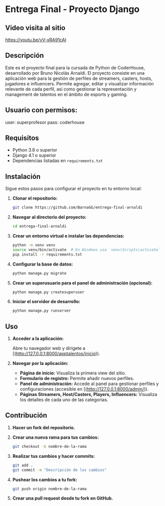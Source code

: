 # Entrega Final - Proyecto Django

## Video visita al sitio

https://youtu.be/yV-xRA91cAI

## Descripción

Este es el proyecto final para la cursada de Python de CoderHouse, desarrollado por Bruno Nicolás Arnaldi. El proyecto consiste en una aplicación web para la gestión de perfiles de streamers, casters, hosts, jugadores e influencers. Permite agregar, editar y visualizar información relevante de cada perfil, así como gestionar la representación y management de talentos en el ámbito de esports y gaming.

## Usuario con permisos:
user: superprofesor
pass: coderhouse

## Requisitos

- Python 3.8 o superior
- Django 4.1 o superior
- Dependencias listadas en `requirements.txt`

## Instalación

Sigue estos pasos para configurar el proyecto en tu entorno local:

1. **Clonar el repositorio:**

    ```bash
    git clone https://github.com/BarnaGG/entrega-final-arnaldi
    ```

2. **Navegar al directorio del proyecto:**

    ```bash
    cd entrega-final-arnaldi
    ```

3. **Crear un entorno virtual e instalar las dependencias:**

    ```bash
    python -m venv venv
    source venv/bin/activate  # En Windows usa `venv\Scripts\activate`
    pip install -r requirements.txt
    ```

4. **Configurar la base de datos:**

    ```bash
    python manage.py migrate
    ```

5. **Crear un superusuario para el panel de administración (opcional):**

    ```bash
    python manage.py createsuperuser
    ```

6. **Iniciar el servidor de desarrollo:**

    ```bash
    python manage.py runserver
    ```

## Uso

1. **Acceder a la aplicación:**

    Abre tu navegador web y dirígete a [(http://127.0.0.1:8000/apptalentos/inicio)).

2. **Navegar por la aplicación:**

    - **Página de inicio:** Visualiza la primera view del sitio.
    - **Formulario de registro:** Permite añadir nuevos perfiles.
    - **Panel de administración:** Accede al panel para gestionar perfiles y configuraciones (accesible en [(http://127.0.0.1:8000/admin/)).
    - **Páginas Streamers, Host/Casters, Players, Influencers:** Visualiza los detalles de cada uno de las categorias.

## Contribución

1. **Hacer un fork del repositorio.**
2. **Crear una nueva rama para tus cambios:**

    ```bash
    git checkout -b nombre-de-la-rama
    ```

3. **Realizar tus cambios y hacer commits:**

    ```bash
    git add .
    git commit -m "Descripción de los cambios"
    ```

4. **Pushear los cambios a tu fork:**

    ```bash
    git push origin nombre-de-la-rama
    ```

5. **Crear una pull request desde tu fork en GitHub.**

